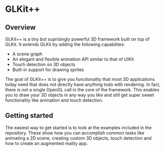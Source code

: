 GLKit++
=============

Overview
-------------
 GLKit++ is a tiny but suprisingly powerful 3D framework built on top of GLKit.
 It extends GLKit by adding the following capabilites:
 - A scene graph
 - An elegant and flexible animation API similar to that of UIKit
 - Touch detection on 3D objects
 - Built-in support for drawing sprites
 
The goal of GLKit++ is to give you functionality that most 3D applications today need that does not directly have anything todo with rendering. In fact, there is not a single OpenGL call in the core of the framework. This enables you to draw your 3D objects in any way you like and still get super sweet functionality like animation and touch detection.

Getting started
-------------
The easiest way to get started is to look at the examples included in the repository. These show how you can accomplish common tasks like animating a 2D scene, creating custom 3D objects, touch detection and how to create an augmented reality app.